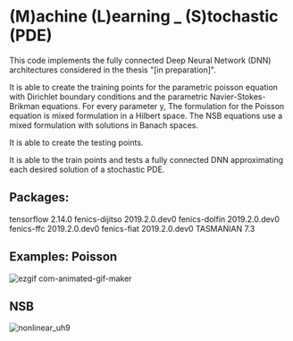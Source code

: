 # (M)achine (L)earning _ (S)tochastic (PDE)


This code implements the fully connected Deep Neural Network (DNN) architectures considered in the thesis "[in preparation]".

It is able to create the training points for the parametric poisson equation with Dirichlet boundary conditions and the parametric Navier-Stokes-Brikman equations.
For every parameter y, The formulation for the Poisson equation is mixed formulation in a Hilbert space. The NSB equations use a mixed formulation with solutions in Banach spaces.

It is able to create the testing points.

It is able to the train points and tests a fully connected DNN approximating each desired solution of a stochastic PDE.

Packages:
---------------------------------------------
tensorflow                   2.14.0
fenics-dijitso               2019.2.0.dev0
fenics-dolfin                2019.2.0.dev0
fenics-ffc                   2019.2.0.dev0
fenics-fiat                  2019.2.0.dev0
TASMANIAN                    7.3

Examples:
Poisson
--------------------------------------------------
![ezgif com-animated-gif-maker](https://github.com/Sebanthalas/parametric_PDE_approx_viaDNN/assets/21182719/248738b8-638d-4380-918e-9ce015b668c5)


NSB
-----------------------------------------------------
![nonlinear_uh9](https://github.com/Sebanthalas/parametric_PDE_approx_viaDNN/assets/21182719/689a6767-1b97-449e-877c-1ebdf47712d3)
